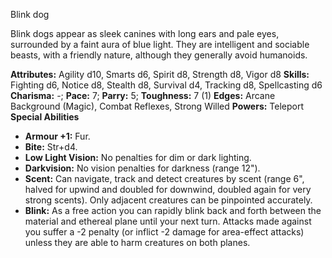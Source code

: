 Blink dog

Blink dogs appear as sleek canines with long ears and pale eyes,
surrounded by a faint aura of blue light. They are intelligent and
sociable beasts, with a friendly nature, although they generally avoid
humanoids.

**Attributes:** Agility d10, Smarts d6, Spirit d8, Strength d8, Vigor
d8
**Skills:** Fighting d6, Notice d8, Stealth d8, Survival d4, Tracking
d8, Spellcasting d6
**Charisma:** -; **Pace:** 7; **Parry:** 5; **Toughness:** 7 (1)
**Edges:** Arcane Background (Magic), Combat Reflexes, Strong Willed
**Powers:** Teleport
**Special Abilities**
- **Armour +1:** Fur.
- **Bite:** Str+d4.
- **Low Light Vision:** No penalties for dim or dark lighting.
- **Darkvision:** No vision penalties for darkness (range 12").
- **Scent:** Can navigate, track and detect creatures by scent (range
6", halved for upwind and doubled for downwind, doubled again for very
strong scents). Only adjacent creatures can be pinpointed accurately.
- **Blink:** As a free action you can rapidly blink back and forth
between the material and ethereal plane until your next turn. Attacks
made against you suffer a -2 penalty (or inflict -2 damage for
area-effect attacks) unless they are able to harm creatures on both
planes.

